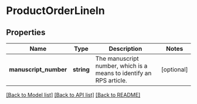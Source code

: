 # ProductOrderLineIn

## Properties
Name | Type | Description | Notes
------------ | ------------- | ------------- | -------------
**manuscript_number** | **string** | The manuscript number, which is a means to identify an RPS article. | [optional] 

[[Back to Model list]](../README.md#documentation-for-models) [[Back to API list]](../README.md#documentation-for-api-endpoints) [[Back to README]](../README.md)


